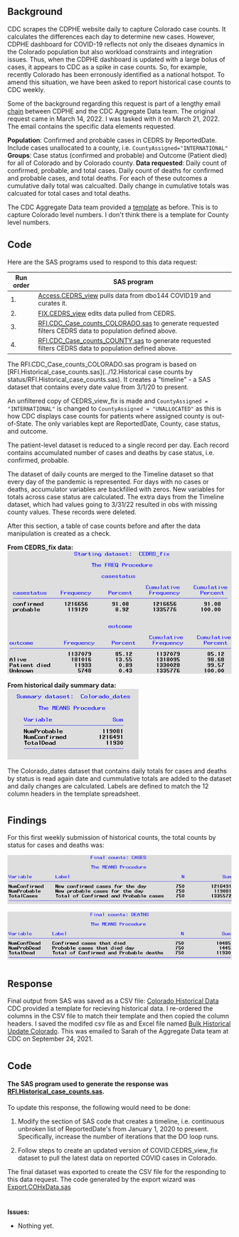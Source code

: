 ## Background 
CDC scrapes the CDPHE website daily to capture Colorado case counts. It calculates the differences each day to determine new cases. However, CDPHE dashboard for COVID-19 reflects not only the diseaes dynamics in the Colorado population but also workload constraints and integration issues. Thus, when the CDPHE dashboard is updated with a large bolus of cases, it appears to CDC as a spike in case counts. So, for example, recently Colorado has been erronously identified as a national hotspot. To amend this situation, we have been asked to report historical case counts to CDC weekly.

Some of the background regarding this request is part of a lengthy email [chain](../28/../28.CDC%20case%20counts/Documents/CDC_Historical_Case_Count_RFI_032122.pdf) between CDPHE and the CDC Aggregate Data team. The original request came in March 14, 2022. I was tasked with it on March 21, 2022.  The email contains the specific data elements requested. 

**Population**:  Confirmed and probable cases in CEDRS by ReportedDate. Include cases unallocated to a county, i.e. `CountyAssigned="INTERNATIONAL"` **Groups**: Case status (confirmed and probable) and Outcome (Patient died) for all of Colorado and by Colorado county.  **Data requested**: Daily count of confirmed, probable, and total cases. Daily count of deaths for confirmed and probable cases, and total deaths. For each of these outcomes a cumulative daily total was calcualted. Daily change in cumulative totals was calcuated for total cases and total deaths. 

The CDC Aggregate Data team provided a [template](./Documents/Bulk_Historical_Update_Template.xlsx) as before. This is to capture Colorado level numbers. I don't think there is a template for County level numbers.

## Code
Here are the SAS programs used to respond to this data request:

|Run order|SAS program|
|---------|-----------|
|1.|[Access.CEDRS_view](../0.Universal/SAS%20code/Access.CEDRS_view.sas) pulls data from dbo144 COVID19 and curates it.|
|2.|[FIX.CEDRS_view](../0.Universal/SAS%20code/Fix.CEDRS_view.sas) edits data pulled from CEDRS.|
|3.|[RFI.CDC_Case_counts_COLORADO.sas](./SAS/RFI.CDC_Case_counts_COLORADO.sas) to generate requested filters CEDRS data to population defined above.|
|4.|[RFI.CDC_Case_counts_COUNTY.sas](./SAS/RFI.CDC_Case_counts_COLORADO.sas) to generate requested filters CEDRS data to population defined above.|

The RFI.CDC_Case_counts_COLORADO.sas program is based on [RFI.Historical_case_counts.sas](../12.Historical case counts by status/RFI.Historical_case_counts.sas). It creates a "timeline" - a SAS dataset that contains every date value from 3/1/20 to present.

An unfiltered copy of CEDRS_view_fix is made and `CountyAssigned = "INTERNATIONAL"` is changed to `CountyAssigned = "UNALLOCATED"` as this is how CDC displays case counts for patients where assigned county is out-of-State. The only variables kept are ReportedDate, County, case status, and outcome.

The patient-level dataset is reduced to a single record per day. Each record contains accumulated number of cases and deaths by case status, i.e. confirmed, probable. 

The dataset of daily counts are merged to the Timeline dataset so that every day of the pandemic is represented. For days with no cases or deaths, accumulator variables are backfilled with zeros. New variables for totals across case status are calculated. The extra days from the Timeline dataset, which had values going to 3/31/22 resulted in obs with missing county values. These records were deleted.

After this section, a table of case counts before and after the data manipulation is created as a check.

**From CEDRS_fix data:**
![CaseCountsBefore](Images/Case_counts_start.png)

**From historical daily summary data:**
![CaseCountsAfter](Images/Case_counts_end.png)

The Colorado_dates dataset that contains daily totals for cases and deaths by status is read again date and cummulative totals are added to the dataset and daily changes are calculated. Labels are defined to match the 12 column headers in the template spreadsheet.

#
## Findings
For this first weekly submission of historical counts, the total counts by status for cases and deaths was:

![TotalCases](./images/Total_counts_CASES.png)

![TotalDeaths](./images/Total_counts_DEATHS.png)

#

## Response
Final output from SAS was saved as a CSV file:  [Colorado Historical Data](Colorado_Historical_data.csv) CDC provided a template for recieving historical data. I re-ordered the columns in the CSV file to match their template and then copied the column headers. I saved the modifed csv file as and Excel file named [Bulk Historical Update Colorado](Bulk_Historical_Update_Colorado.xlsx). This was emailed to Sarah of the Aggregate Data team at CDC on September 24, 2021.

#

## Code
#### The SAS program used to generate the response was [RFI.Historical_case_counts.sas](RFI.Historical_case_counts.sas). 
To update this response, the following would need to be done:
1. Modify the section of SAS code that creates a timeline, i.e. continuous unbroken list of ReportedDate's from January 1, 2020 to present. Specifically, increase the number of iterations that the DO loop runs.

2. Follow steps to create an updated version of COVID.CEDRS_view_fix dataset to pull the latest data on reported COVID cases in Colorado.

The final dataset was exported to create the CSV file for the responding to this data request. The code generated by the export wizard was [Export.COHxData.sas](Export.COHxData.sas)
#
**Issues:**
* Nothing yet. 

